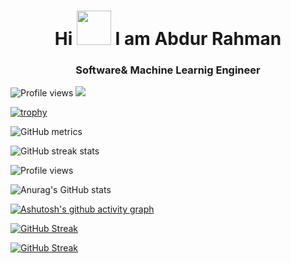 
<h1 align="center"> Hi <img src="https://c.tenor.com/yWSRmymbuBkAAAAM/waving-hi.gif width="55px" height="55px" "> I am Abdur Rahman</h1> 

<h3 align="center"> Software& Machine Learnig Engineer </h3> 

![Profile views](https://gpvc.arturio.dev/Abdurrahmans)  ![](https://visitor-badge.glitch.me/badge?page_id=Abdurrahmans.Abdurrahmans)  



[![trophy](https://github-profile-trophy.vercel.app/?username=Abdurrahmans)](https://github.com/ryo-ma/github-profile-trophy)

![GitHub metrics](https://metrics.lecoq.io/Abdurrahmans)  

![GitHub streak stats](https://github-readme-streak-stats.herokuapp.com/?user=Abdurrahmans)  

![Profile views](https://gpvc.arturio.dev/Abdurrahmans)  

![Anurag's GitHub stats](https://github-readme-stats.vercel.app/api?username=Abdurrahmans&theme=dark&show_icons=true)

[![Ashutosh's github activity graph](https://activity-graph.herokuapp.com/graph?username=Abdurrahmans&theme=react-dark)](https://github.com/ashutosh00710/github-readme-activity-graph)


[![GitHub Streak](https://streak-stats.demolab.com/?user=Abdurrahmans&currStreakNum=2FD3EB&fire=pink&sideLabels=F00&date_format=[Y.]n.j)](https://git.io/streak-stats)

[![GitHub Streak](https://streak-stats.demolab.com?user=Abdurrahmans&theme=vue-dark&border_radius=10)](https://git.io/streak-stats)
